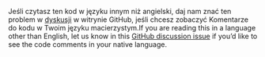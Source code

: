 <span data-ttu-id="f2e8e-101">Jeśli czytasz ten kod w języku innym niż angielski, daj nam znać ten problem w [dyskusji](https://github.com/aspnet/AspNetCore.Docs/issues/16455) w witrynie GitHub, jeśli chcesz zobaczyć Komentarze do kodu w Twoim języku macierzystym.</span><span class="sxs-lookup"><span data-stu-id="f2e8e-101">If you are reading this in a language other than English, let us know in this [GitHub discussion issue](https://github.com/aspnet/AspNetCore.Docs/issues/16455) if you’d like to see the code comments in your native language.</span></span>